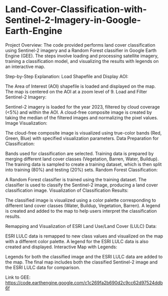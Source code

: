 # Land-Cover-Classification-with-Sentinel-2-Imagery-in-Google-Earth-Engine

Project Overview:
The code provided performs land cover classification using Sentinel-2 imagery and a Random Forest classifier in Google Earth Engine (GEE). The steps involve loading and processing satellite imagery, training a classification model, and visualizing the results with legends on an interactive map.

Step-by-Step Explanation:
Load Shapefile and Display AOI:

The Area of Interest (AOI) shapefile is loaded and displayed on the map.
The map is centered on the AOI at a zoom level of 9.
Load and Filter Sentinel-2 Imagery:

Sentinel-2 imagery is loaded for the year 2023, filtered by cloud coverage (<5%) and within the AOI.
A cloud-free composite image is created by taking the median of the filtered images and normalizing the pixel values.
Image Visualization:

The cloud-free composite image is visualized using true-color bands (Red, Green, Blue) with specified visualization parameters.
Data Preparation for Classification:

Bands used for classification are selected.
Training data is prepared by merging different land cover classes (Vegetation, Barren, Water, Buildup).
The training data is sampled to create a training dataset, which is then split into training (80%) and testing (20%) sets.
Random Forest Classification:


A Random Forest classifier is trained using the training dataset.
The classifier is used to classify the Sentinel-2 image, producing a land cover classification image.
Visualization of Classification Results:

The classified image is visualized using a color palette corresponding to different land cover classes (Water, Buildup, Vegetation, Barren).
A legend is created and added to the map to help users interpret the classification results.


Remapping and Visualization of ESRI Land Use/Land Cover (LULC) Data:

ESRI LULC data is remapped to new class values and visualized on the map with a different color palette.
A legend for the ESRI LULC data is also created and displayed.
Interactive Map with Legends:

Legends for both the classified image and the ESRI LULC data are added to the map.
The final map includes both the classified Sentinel-2 image and the ESRI LULC data for comparison.


Link to GEE: https://code.earthengine.google.com/c1c269fa2b690d2c9cc62d97524ddb6f
